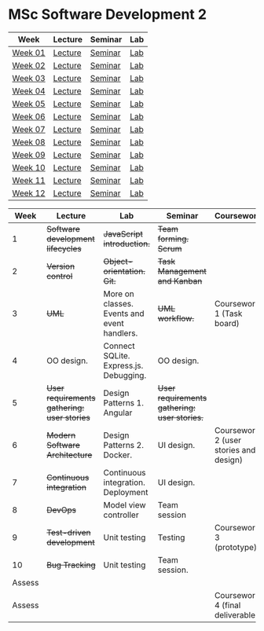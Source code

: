 # MSc Software Development 2

| Week | Lecture | Seminar | Lab |
|------|---------|---------|-----|
| [Week 01](week-01) | [Lecture](week-01/lecture) | [Seminar](week-01/seminar) | [Lab](week-01/lab) |
| [Week 02](week-02) | [Lecture](week-02/lecture) | [Seminar](week-02/seminar) | [Lab](week-02/lab) |
| [Week 03](week-03) | [Lecture](week-03/lecture) | [Seminar](week-03/seminar) | [Lab](week-03/lab) |
| [Week 04](week-04) | [Lecture](week-04/lecture) | [Seminar](week-04/seminar) | [Lab](week-04/lab) |
| [Week 05](week-05) | [Lecture](week-05/lecture) | [Seminar](week-05/seminar) | [Lab](week-05/lab) |
| [Week 06](week-06) | [Lecture](week-06/lecture) | [Seminar](week-06/seminar) | [Lab](week-06/lab) |
| [Week 07](week-07) | [Lecture](week-07/lecture) | [Seminar](week-07/seminar) | [Lab](week-07/lab) |
| [Week 08](week-08) | [Lecture](week-08/lecture) | [Seminar](week-08/seminar) | [Lab](week-08/lab) |
| [Week 09](week-09) | [Lecture](week-09/lecture) | [Seminar](week-09/seminar) | [Lab](week-09/lab) |
| [Week 10](week-10) | [Lecture](week-10/lecture) | [Seminar](week-10/seminar) | [Lab](week-10/lab) |
| [Week 11](week-11) | [Lecture](week-11/lecture) | [Seminar](week-11/seminar) | [Lab](week-11/lab) |
| [Week 12](week-12) | [Lecture](week-12/lecture) | [Seminar](week-12/seminar) | [Lab](week-12/lab) |

| Week   | Lecture                                       | Lab                                         | Seminar                                        | Coursework                             |
| ------ | --------------------------------------------- | ------------------------------------------- | ---------------------------------------------- | -------------------------------------- |
| 1      | ~~Software development lifecycles~~           | ~~JavaScript introduction.~~                | ~~Team forming. Scrum~~                        |                                        |
| 2      | ~~Version control~~                           | ~~Object-orientation. Git.~~                | ~~Task Management and Kanban~~                 |                                        |
| 3      | ~~UML~~                                       | More on classes. Events and event handlers. | ~~UML workflow.~~                              | Coursework 1 (Task board)              |
| 4      | OO design.                                    | Connect SQLite. Express.js. Debugging.      | OO design.                                     |                                        |
| 5      | ~~User requirements gathering: user stories~~ | Design Patterns 1. Angular                  | ~~User requirements gathering: user stories.~~ |                                        |
| 6      | ~~Modern Software Architecture~~              | Design Patterns 2. Docker.                  | UI design.                                     | Coursework 2 (user stories and design) |
| 7      | ~~Continuous integration~~                    | Continuous integration. Deployment          | UI design.                                     |                                        |
| 8      | ~~DevOps~~                                    | Model view controller                       | Team session                                   |                                        |
| 9      | ~~Test-driven development~~                   | Unit testing                                | Testing                                        | Coursework 3 (prototype)               |
| 10     | ~~Bug Tracking~~                              | Unit testing                                | Team session.                                  |                                        |
| Assess |                                               |                                             |                                                |                                        |
| Assess |                                               |                                             |                                                | Coursework 4 (final deliverable)       |

